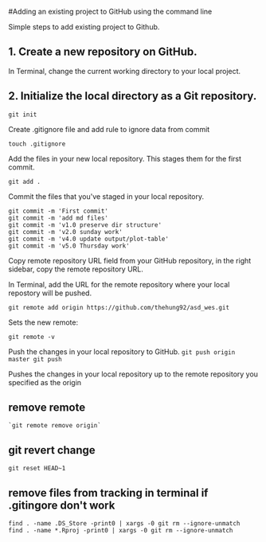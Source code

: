 #Adding an existing project to GitHub using the command line

Simple steps to add existing project to Github.

## 1. Create a new repository on GitHub.
In Terminal, change the current working directory to your local project.

## 2. Initialize the local directory as a Git repository.

	git init

Create .gitignore file and add rule to ignore data from commit

    touch .gitignore

Add the files in your new local repository. This stages them for the first commit.

	git add .

Commit the files that you've staged in your local repository.

	git commit -m 'First commit'
    git commit -m 'add md files'
    git commit -m 'v1.0 preserve dir structure'
	git commit -m 'v2.0 sunday work'
	git commit -m 'v4.0 update output/plot-table'
	git commit -m 'v5.0 Thursday work'



Copy remote repository URL field from your GitHub repository, in the right sidebar, copy the remote repository URL.

In Terminal, add the URL for the remote repository where your local repostory will be pushed.

	git remote add origin https://github.com/thehung92/asd_wes.git
	
Sets the new remote:
	
	git remote -v

Push the changes in your local repository to GitHub.
	`git push origin master
	git push`

Pushes the changes in your local repository up to the remote repository you specified as the origin

## remove remote
	`git remote remove origin`
## git revert change

	git reset HEAD~1

## remove files from tracking in terminal if .gitingore don't work

	find . -name .DS_Store -print0 | xargs -0 git rm --ignore-unmatch
	find . -name *.Rproj -print0 | xargs -0 git rm --ignore-unmatch

